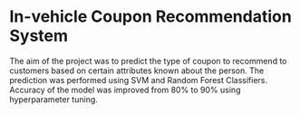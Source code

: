 # In-vehicle Coupon Recommendation System

The aim of the project was to predict the type of coupon to recommend to customers based on certain attributes known about the person. The prediction was performed using SVM and Random Forest Classifiers. Accuracy of the model was improved from 80% to 90% using hyperparameter tuning.
